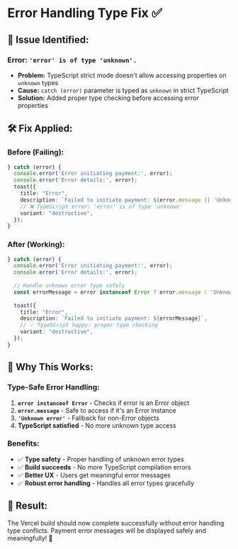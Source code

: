 # Error Handling Type Fix ✅

## 🔧 **Issue Identified:**

### **Error:** `'error' is of type 'unknown'.`
- **Problem:** TypeScript strict mode doesn't allow accessing properties on `unknown` types
- **Cause:** `catch (error)` parameter is typed as `unknown` in strict TypeScript
- **Solution:** Added proper type checking before accessing error properties

## 🛠️ **Fix Applied:**

### **Before (Failing):**
```typescript
} catch (error) {
  console.error('Error initiating payment:', error);
  console.error('Error details:', error);
  toast({
    title: "Error",
    description: `Failed to initiate payment: ${error.message || 'Unknown error'}`,
    // ❌ TypeScript error: 'error' is of type 'unknown'
    variant: "destructive",
  });
}
```

### **After (Working):**
```typescript
} catch (error) {
  console.error('Error initiating payment:', error);
  console.error('Error details:', error);
  
  // Handle unknown error type safely
  const errorMessage = error instanceof Error ? error.message : 'Unknown error';
  
  toast({
    title: "Error",
    description: `Failed to initiate payment: ${errorMessage}`,
    // ✅ TypeScript happy: proper type checking
    variant: "destructive",
  });
}
```

## 🎯 **Why This Works:**

### **Type-Safe Error Handling:**
1. **`error instanceof Error`** - Checks if error is an Error object
2. **`error.message`** - Safe to access if it's an Error instance
3. **`'Unknown error'`** - Fallback for non-Error objects
4. **TypeScript satisfied** - No more unknown type access

### **Benefits:**
- ✅ **Type safety** - Proper handling of unknown error types
- ✅ **Build succeeds** - No more TypeScript compilation errors
- ✅ **Better UX** - Users get meaningful error messages
- ✅ **Robust error handling** - Handles all error types gracefully

## 🚀 **Result:**

The Vercel build should now complete successfully without error handling type conflicts. Payment error messages will be displayed safely and meaningfully! 🎉
